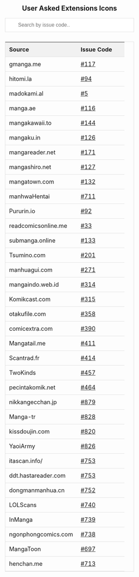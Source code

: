 <html>
   <head>
      <meta name="viewport" content="width=device-width, initial-scale=1">
      <style>
         * {
         box-sizing: border-box;
         }
         #myInput {
         background-image: url('/css/searchicon.png');
         background-position: 10px 10px;
         background-repeat: no-repeat;
         width: 100%;
         font-size: 16px;
         padding: 12px 20px 12px 40px;
         border: 1px solid #ddd;
         margin-bottom: 12px;
         }
         #myTable {
         border-collapse: collapse;
         width: 100%;
         border: 1px solid #ddd;
         font-size: 18px;
         }
         #myTable th, #myTable td {
         text-align: left;
         padding: 12px;
         }
         #myTable tr {
         border-bottom: 1px solid #ddd;
         }
         #myTable tr.header, #myTable tr:hover {
         background-color: #f1f1f1;
         }
      </style>
   </head>
   <body>
      <center>
         <h2>User Asked Extensions Icons</h2>
      </center>
      <input type="text" id="myInput" onkeyup="myFunction()" placeholder="Search by issue code.." title="Type in a issue code">
      <table id="myTable">
         <tr class="header">
            <th style="width:60%;">Source</th>
            <th style="width:40%;">Issue Code</th>
         </tr>
         <tr>
            <td>gmanga.me</td>
            <td><a href="https://github.com/inorichi/tachiyomi-extensions/issues/117">#117</a></td>
         </tr>
         <tr>
            <td>hitomi.la</td>
            <td><a href="https://github.com/inorichi/tachiyomi-extensions/issues/94">#94</a></td>
         </tr>
         <tr>
            <td>madokami.al</td>
            <td><a href="https://github.com/inorichi/tachiyomi-extensions/issues/5">#5</a></td>
         </tr>
         <tr>
            <td>manga.ae</td>
            <td><a href="https://github.com/inorichi/tachiyomi-extensions/issues/116">#116</a></td>
         </tr>
         <tr>
            <td>mangakawaii.to</td>
            <td><a href="https://github.com/inorichi/tachiyomi-extensions/issues/144">#144</a></td>
         </tr>
         <tr>
            <td>mangaku.in</td>
            <td><a href="https://github.com/inorichi/tachiyomi-extensions/issues/126">#126</a></td>
         </tr>
         <tr>
            <td>mangareader.net</td>
            <td><a href="https://github.com/inorichi/tachiyomi-extensions/issues/171">#171</a></td>
         </tr>
         <tr>
            <td>mangashiro.net</td>
            <td><a href="https://github.com/inorichi/tachiyomi-extensions/issues/127">#127</a></td>
         </tr>
         <tr>
            <td>mangatown.com</td>
            <td><a href="https://github.com/inorichi/tachiyomi-extensions/issues/132">#132</a></td>
         </tr>
         <tr>
            <td>manhwaHentai</td>
            <td><a href="https://github.com/inorichi/tachiyomi-extensions/issues/711">#711</a></td>
         </tr>
         <tr>
            <td>Pururin.io</td>
            <td><a href="https://github.com/inorichi/tachiyomi-extensions/issues/92">#92</a></td>
         </tr>
         <tr>
            <td>readcomicsonline.me</td>
            <td><a href="https://github.com/inorichi/tachiyomi-extensions/issues/33">#33</a></td>
         </tr>
         <tr>
            <td>submanga.online</td>
            <td><a href="https://github.com/inorichi/tachiyomi-extensions/issues/133">#133</a></td>
         </tr>
         <tr>
            <td>Tsumino.com</td>
            <td><a href="https://github.com/inorichi/tachiyomi-extensions/issues/201">#201</a></td>
         </tr>
         <tr>
            <td>manhuagui.com</td>
            <td><a href="https://github.com/inorichi/tachiyomi-extensions/issues/271">#271</a></td>
         </tr>
         <tr>
            <td>mangaindo.web.id</td>
            <td><a href="https://github.com/inorichi/tachiyomi-extensions/issues/314">#314</a></td>
         </tr>
         <tr>
            <td>Komikcast.com</td>
            <td><a href="https://github.com/inorichi/tachiyomi-extensions/issues/315">#315</a></td>
         </tr>
         <tr>
            <td>otakufile.com</td>
            <td><a href="https://github.com/inorichi/tachiyomi-extensions/issues/358">#358</a></td>
         </tr>
         <tr>
            <td>comicextra.com</td>
            <td><a href="https://github.com/inorichi/tachiyomi-extensions/issues/390">#390</a></td>
         </tr>
         <tr>
            <td>Mangatail.me</td>
            <td><a href="https://github.com/inorichi/tachiyomi-extensions/issues/411">#411</a></td>
         </tr>
         <tr>
            <td>Scantrad.fr</td>
            <td><a href="https://github.com/inorichi/tachiyomi-extensions/issues/414">#414</a></td>
         </tr>
         <tr>
            <td>TwoKinds</td>
            <td><a href="https://github.com/inorichi/tachiyomi-extensions/issues/457">#457</a></td>
         </tr>
         <tr>
            <td>pecintakomik.net</td>
            <td><a href="https://github.com/inorichi/tachiyomi-extensions/issues/464">#464</a></td>
         </tr>
         <tr>
            <td>nikkangecchan.jp</td>
            <td><a href="https://github.com/inorichi/tachiyomi-extensions/issues/879">#879</a></td>
         </tr>
         <tr>
            <td>Manga-tr</td>
            <td><a href="https://github.com/inorichi/tachiyomi-extensions/issues/828">#828</a></td>
         </tr>
         <tr>
            <td>kissdoujin.com</td>
            <td><a href="https://github.com/inorichi/tachiyomi-extensions/issues/820">#820</a></td>
         </tr>
         <tr>
            <td>YaoiArmy</td>
            <td><a href="https://github.com/inorichi/tachiyomi-extensions/issues/826">#826</a></td>
         </tr>
         <tr>
            <td>itascan.info/ </td>
            <td><a href="https://github.com/inorichi/tachiyomi-extensions/issues/753">#753</a></td>
         </tr>
         <tr>
            <td>ddt.hastareader.com </td>
            <td><a href="https://github.com/inorichi/tachiyomi-extensions/issues/753">#753</a></td>
         </tr>
         <tr>
            <td>dongmanmanhua.cn</td>
            <td><a href="https://github.com/inorichi/tachiyomi-extensions/issues/752">#752</a></td>
         </tr>
         <tr>
            <td>LOLScans</td>
            <td><a href="https://github.com/inorichi/tachiyomi-extensions/issues/740">#740</a></td>
         </tr>
         <tr>
            <td>InManga</td>
            <td><a href="https://github.com/inorichi/tachiyomi-extensions/issues/739">#739</a></td>
         </tr>
         <tr>
            <td>ngonphongcomics.com</td>
            <td><a href="https://github.com/inorichi/tachiyomi-extensions/issues/738">#738</a></td>
         </tr>
         <tr>
            <td>MangaToon</td>
            <td><a href="https://github.com/inorichi/tachiyomi-extensions/issues/697">#697</a></td>
         </tr>
         <tr>
            <td>henchan.me</td>
            <td><a href="https://github.com/inorichi/tachiyomi-extensions/issues/713">#713</a></td>
         </tr>
      </table>
      <script>
         function myFunction() {
           var input, filter, table, tr, td, i, txtValue;
           input = document.getElementById("myInput");
           filter = input.value.toUpperCase();
           table = document.getElementById("myTable");
           tr = table.getElementsByTagName("tr");
           for (i = 0; i < tr.length; i++) {
             td = tr[i].getElementsByTagName("td")[1];
             if (td) {
               txtValue = td.textContent || td.innerText;
               if (txtValue.toUpperCase().indexOf(filter) > -1) {
                 tr[i].style.display = "";
               } else {
                 tr[i].style.display = "none";
               }
             }       
           }
         }
      </script>
   </body>
</html>
